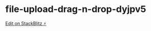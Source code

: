 # file-upload-drag-n-drop-dyjpv5

[Edit on StackBlitz ⚡️](https://stackblitz.com/edit/file-upload-drag-n-drop-dyjpv5)